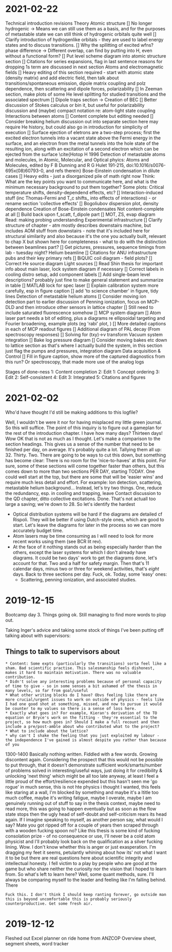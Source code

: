 # 2021-02-22

Technical introduction revisions
	Theory
		Atomic structure
			[] No longer hydrogenic -> Means we can still use them as a basis, and for the purposes of metastable state we can still think of hydrogenic orbitals quite well
			[] Clarify introduction of hydrogenlike orbitals - they are used to label energy states and to discuss transitions. 
			[] Why the spllitting of excited wfns? phase difference -> Different overlap, can find by putting into H, even without a functional form?
			[] Put level scheme diagram into atomic structure section
			[] Citations for series expansions, flag in last sentence reasons for dropping 1s term are discussed in next section
		Atoms and electromagnetic fields
			[] Heavy editing of this section required - start with atomic state (density matrix) and add electric field, then talk about transitions/spontaneous emission, dipole matrix coupling and polz dependence, then scattering and dipole forces, polarizability
			[] In Zeeman section, make plots of some He level splitting for studied transitions and the associated spectrum
			[] Dipole traps section -> Creation of BEC
			[] Better discussion of Stokes calculus or bin it, but useful for polarizability discussion and (maybe) compact notation re: atom-light state coupling
		Interactions between atoms
			[] Content complete but editing needed
		[] Consider breaking helium discussion out into separate section here
			may require He history, but could also go in introduction for simplicity of execution
			[] Surface ejection of eletrons are a two-step process; first the excited electron tunnels into a vacant state above the Fermi energy in the surface, and an electron from the metal tunnels into the hole state of the resulting ion, along with an excitation of a second electron which can be ejected from the surface \cite{Hotop H 1996 Detection of metastable atoms and molecules, in Atomic, Molecular, and Optical phyics: Atoms and Molecules, edited by F B Dunning and R G Hulet 191-215, doi:10.1016/s0076-695x(08)60793-0, and refs therein}
		Bose-Einstein condensation in dilute cases
			[] Heavy edits - just a disorganized pile of math right now
				Think: What are the key points you want to communicate here, and what is the minimum necessary background to put them together?
				Some plots: Critical temperature shifts, density-dependend effects, etc?
			[] Interaction-induced stuff (inc Thomas-Fermi and T_c shifts_  into effects of interactions) - or rename section 'collective effects'
			[] Bogoliubov dispersion plot, density dependence
		Creation of Bose-Einstein condensates
			Not content-complete at all
			[] Build back upon f_scatt, f_dipole part
			[] MOT, ZS, evap diagram
				Read: making probing understanding
	Experimental infrastructure
		[] Clarify structure of chapter - atm mostly describes downstairs machine, but includes AOM stuff from downstairs - note that it's included here for structural similarity and also because it's the one you actually built, relevant to chap X but shown here for completeness - what to do with the distinction between beamlines part?
		[] Get pictures, pressures, sequence timings from lab - tuesday night?
		Helium beamline
			[] Citations for ANU infrastructure pubs and their key primary refs
			[] BiQUIC coil diagram - field plots?
			[] Correct He source diagram
		Light sources
			[] Read Shin thesis for important info about main laser, lock system diagram if necessary
			[] Correct labels in cooling distro setup, add component labels
			[] Add single-beam level descriptions? probably just fine to make general statement and summarize in table
			[] MATLAB lock for spec laser
			[] Explain calibration system more carefully, esp in figure caption
			[] add 'to science chamber' in figure, tidy lines
		Detection of metastable helium atoms
			[] Consider moving ion detection part to earlier discussion of Penning ionization, focus on MCP-DLD and then introduce other sensors in lattice chapter
			[] Still need to include saturated fluorescence somehow
			[] MCP system diagram
			[] Atom laser part needs a bit of editing, plus a diagrams re ellipsoidal targeting and Fourier broadening, example plots (eg 'rabi' plot, )
			[] More detailed captions in each of MCP readout figures
			[] Additional diagram of PAL decay (From spectroscopy responses)
			[] Solving for (txy)->v transform
		Vacuum system integration
			[] Bake log pressure diagram
				[] Consider moving bakes etc down  to lattice section as that's where I actually build the system, in this section just flag the pumps and pressures, integration diagram
		Data acquisition & Control
			[] Fill in figure caption, show more of the captured diagnostics from this run? Or spectroscopy, that made more use of the analog logs

Stages of done-ness
	1: Content completion
	2: Edit 1: Concept ordering
	3: Edit 2: Self-consistent
	4: Edit 3: Integrated
	5: Citations and figures

# 2021-02-02

Who'd have thought I'd still be making additions to this logfile?

Well, I wouldn't be were it nor for having misplaced my little green journal. So this will suffice.
The point of this inquiry is to figure out a gameplan for the rest of the introduction chapter. I have how many days?
Thirteen days! Wow OK that is not as much as I thought. Let's make a comparison to the section headings. This gives us a sense of the number that need to be finished per day, on average. It's probably quite a lot.
Tallying them all up: 32. Thirty. Two. There are going to be ways to cut this down, but something has become clear: There is no room for the 'nice-to-haves' at this point. For sure, some of these sections will come together faster than others, but this comes down to more than two sections PER DAY, starting TODAY. One could well start at the top, but there are some that will be 'easier wins' and require much less detail and effort. 
For example: Ion detection, scattering, metastable helium background... 
Instead, let's try two things. One, reduce the redundancy, esp. in cooling and trapping, leave Contact discussion to the QD chapter, ditto collective excitations.
Done. That's not actuall too large a saving; we're down to 28. So let's identify the hardest
* Optical distribution systems will be hard if the diagrams are detailed cf Rispoli. They will be better if using Dutch-style ones, which are good to start. Let's leave the diagrams for later in the process so we can more accurately budget time.
* Atom lasers may be time consuming as I will need to look for more recent works using them (see BCR lit rev). 
* At the face of it nothing stands out as being especially harder than the others, except the laser systems for which I don't already have diagrams. It could be two days' work to get the diagrams done, let's account for that. Two and a half for safety margin. Then that's 11 calendar days, minus two or three for weekend activities, that's *eight* days. Back to three sections per day. Fuck, ok. 
Today, some 'easy' ones:
	* Scattering, penning ionization, and associated studies. 


# 2019-12-15

Bootcamp day 3. Things going ok. Still managing to find more words to plop out.

Taking Inger's advice and taking some stock of things I've been putting off talking about with supervisors:
## Things to talk to supervisors about
	* Content: Some expts (particularly the transitions) sorta feel like a sham. Bad scientific practise. This salesmanship feels dishonest, makes it hard to maintain motivation. There was no valuable contribution.
	* Didn't solve any interesting problems because of personal capacity of time to give - so in some senses a bit ashamed of the thesis in many levels, so far from goal/useful
	* What other writing blocks do I have? Obvs feeling like there are more crucial/urgent issues to work on outside of physics - feels like I had one good shot at something, missed, and now to pursue it would be counter to my values so there is a sense of loss here.
	* Exactly what goes in? For example, Kieran's derivation of the TO equation or Bryce's work on the fitting - they're essential to the project, so how much goes in? Should I make a full recount and then include a pre/post-amble about who contributed what to the project? 
	* What to include about the lattice?
	* why can't I shake the feeling that you just exploited my labour - the independence I've gained is almost despite you rather than because of you

1300-1400
	Basically nothing written. Fiddled with a few words. Growing discontent again. Considering the prospect that this would not be possible to put through, that it doesn't demonstrate sufficient work/smarts/number of problems solved in interesting/useful ways, just doing it for credibility & unlocking 'next thing' which might be all too late anyway, at least I feel a little proud of the effort/resilience expended but this hasn't seen me 'go rogue' in much sense, this is not hte physics i thought I wanted, this feels like staring at a wall, I'm blocked by something and maybe it's a ltitle too much coffee, maybe it's writing fatigue, maybe I overate, maybe I am genuinely running out of stuff to say in the thesis context, maybe need to read more, this was going to happen eventually but as soon as the flow state stops then the ugly head of self-doubt and self-criticism rears its head again. If I imagine speaking to myself, as another person say, what would I say? Mate you got ripped off for a couple of years then scraped through with a wooden fucking spoon no? Like this thesis is some kind of fucking consolation prize - of no consequence or use, I'll never be a cold atom physicist and I'll probably look back on the qualification as a silver fucking lining. Wow. I don't know whether this is anger or just exasperation. I'm dragging my feet it seems, petulantly whining about how its' not what I want it to be but there are real questions here about scientific integrity and intellectual honesty. I fell victim to a play by people who are good at the game but who share neither the curiosity nor the vision that I hoped to learn from. So what's left to learn here? Well, some quant methods, sure. I'll always be comparing myself to the leader and feeling like I'm falling behind. There

	Fuck this. I don't think I should keep ranting forever, go outside man this is beyond uncomfortable this is probably seriously counterproductive. Get some fresh air.
	

# 2019-12-12
Fleshed out Excel planner on ride home from ANZCOP
	Overview sheet, segment sheets, word tracker
	
